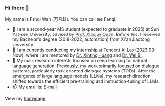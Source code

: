 ### Hi there 👋

My name is Fanqi Wan (万凡琦). You can call me Fanqi.

- 🌱 I am a second-year MS student (expected to graduate in 2025) at Sun Yat-sen University, advised by [Prof. Xiaojun Quan](https://sites.google.com/site/xiaojunquan/). Before this, I received my Bachelor's degree (2018-2022, automation) from Xi'an Jiaotong University.
- 👯 I am currently conducting my internship at Tencent AI Lab (2023.03-Now), where I am mentored by [Dr. Xinting Huang](https://timhuang1.github.io/) and [Dr. Wei Bi](https://scholar.google.com/citations?user=aSJcgQMAAAAJ&hl=zh-CN).
- 🤔 My main research interests focused on deep learning for natural language generation. Previously, my work primarily focused on dialogue systems, particularly task-oriented dialogue systems (TODs). After the emergence of large language models (LLMs), my research direction shifted towards the efficient pre-training and instruction-tuning of LLMs.
- 📫 My email is: [E-mail](mailto:fanqiwan2018@gmail.com)

View my [homepage](https://fanqiwan.github.io/).
